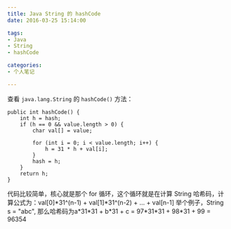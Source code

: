 ```yaml
---
title: Java String 的 hashCode
date: 2016-03-25 15:14:00

tags:
- Java
- String
- hashCode

categories:
- 个人笔记

---
```


  查看 `java.lang.String` 的 `hashCode()` 方法：
  
    public int hashCode() {
        int h = hash;
        if (h == 0 && value.length > 0) {
            char val[] = value;

            for (int i = 0; i < value.length; i++) {
                h = 31 * h + val[i];
            }
            hash = h;
        }
        return h;
    }
  代码比较简单，核心就是那个 for 循环，这个循环就是在计算 String 哈希码，计算公式为：val[0]\*31^(n-1) + val[1]\*31^(n-2) + ... + val[n-1]
  举个例子，String s = "abc", 那么哈希码为a\*31\*31 + b\*31 + c = 97\*31\*31 + 98\*31 + 99 = 96354
  
